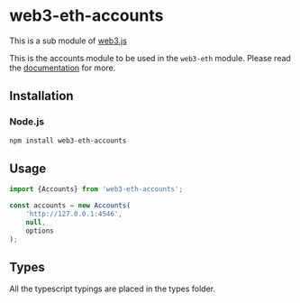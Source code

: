 # web3-eth-accounts

This is a sub module of [web3.js][repo]

This is the accounts module to be used in the `web3-eth` module.
Please read the [documentation][docs] for more.

## Installation

### Node.js

```bash
npm install web3-eth-accounts
```

## Usage

```js
import {Accounts} from 'web3-eth-accounts';

const accounts = new Accounts(
    'http://127.0.0.1:4546',
    null,
    options
);
```

## Types 

All the typescript typings are placed in the types folder. 

[docs]: http://web3js.readthedocs.io/en/1.0/
[repo]: https://github.com/puffscoin/web3.js
